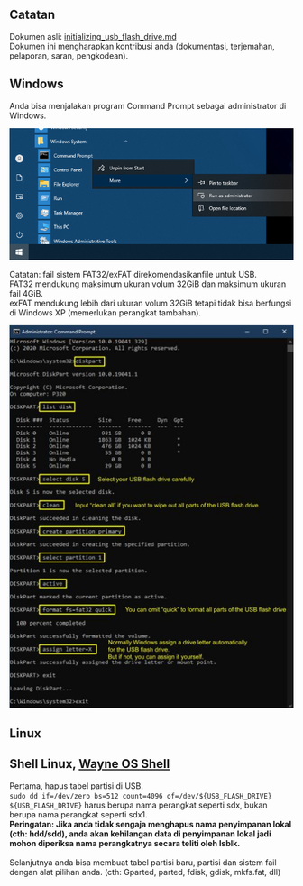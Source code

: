 ## Catatan
Dokumen asli: [initializing_usb_flash_drive.md](https://github.com/wayne-incorporated/wayne-os/blob/main/docs/en/how-to/initializing_usb_flash_drive.md)
<br>Dokumen ini mengharapkan kontribusi anda (dokumentasi, terjemahan, pelaporan, saran, pengkodean).

## Windows
Anda bisa menjalakan program Command Prompt sebagai administrator di Windows.

![initialize_usb-1](sumber/initialize_usb1.png)

Catatan: 
fail sistem FAT32/exFAT direkomendasikanfile untuk USB.
<br>
FAT32 mendukung maksimum ukuran volum 32GiB dan maksimum ukuran fail 4GiB.
<br>
exFAT mendukung lebih dari ukuran volum 32GiB tetapi tidak bisa berfungsi di Windows XP (memerlukan perangkat tambahan).

![initialize_usb-2](sumber/initialize_usb2.jpg)

## Linux
## Shell Linux, [Wayne OS Shell](https://github.com/wayne-incorporated/wayne-os/blob/main/docs/id/tata-cara/menggunakan_shell.md)
Pertama, hapus tabel partisi di USB.
<br>
`sudo dd if=/dev/zero bs=512 count=4096 of=/dev/${USB_FLASH_DRIVE}`
<br>
`${USB_FLASH_DRIVE}` harus berupa nama perangkat seperti sdx, bukan berupa nama perangkat seperti sdx1.
<br>
**Peringatan: Jika anda tidak sengaja menghapus nama penyimpanan lokal (cth: hdd/sdd), anda akan kehilangan data di penyimpanan lokal jadi mohon diperiksa nama perangkatnya secara teliti oleh lsblk.**
<br>
<br>
Selanjutnya anda bisa membuat tabel partisi baru, partisi dan sistem fail dengan alat pilihan anda. (cth: Gparted, parted, fdisk, gdisk, mkfs.fat, dll)

